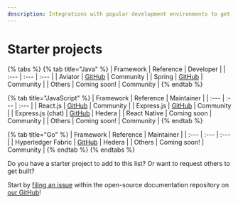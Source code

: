 ```yaml
---
description: Integrations with popular development environments to get you set up quickly.
---
```


# Starter projects

{% tabs %}
{% tab title="Java" %}
| Framework | Reference | Developer |
| :--- | :--- | :--- |
| Aviator | [GitHub](https://github.com/TxMQ/aviator-core) | Community |
| Spring | [GitHub](https://github.com/rahul-kothari/hedera-starter-spring) | Community |
| Others | Coming soon! | Community |
{% endtab %}

{% tab title="JavaScript" %}
| Framework | Reference | Maintainer |
| :--- | :--- | :--- |
| React.js | [GitHub](https://github.com/publu/hedera-reactjs-boilerplate) | Community |
| Express.js | [GitHub](https://github.com/publu/hedera-express-boilerplate) | Community |
| Express.js \(chat\) | [GitHub](https://github.com/hashgraph/hedera-hcs-chat-js) | Hedera |
| React Native | Coming soon | Community |
| Others | Coming soon! | Community |
{% endtab %}

{% tab title="Go" %}
| Framework | Reference | Maintainer |
| :--- | :--- | :--- |
| Hyperledger Fabric | [GitHub](https://docs.hedera.com/guides/advanced/getting-started-with-the-hedera-consensus-service-fabric-plugin) | Hedera |
| Others | Coming soon! | Community |
{% endtab %}
{% endtabs %}

Do you have a starter project to add to this list? Or want to request others to get built?

Start by [filing an issue](https://github.com/hashgraph/hedera-docs) within the open-source documentation repository on [our GitHub](https://github.com/hashgraph)!


